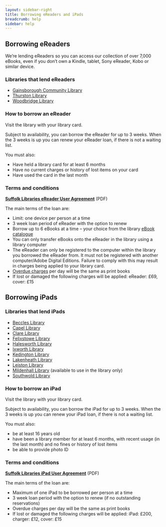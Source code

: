 ```yaml
---
layout: sidebar-right
title: Borrowing eReaders and iPads
breadcrumb: help
sidebar: help
---
```

## Borrowing eReaders

We&#8217;re lending eReaders so you can access our collection of over 7,000 eBooks, even if you don&#8217;t own a Kindle, tablet, Sony eReader, Kobo or similar device.

### Libraries that lend eReaders

* [Gainsborough Community Library](/libraries/gainsborough-community-library)
* [Thurston Library](/libraries/thurston-library)
* [Woodbridge Library](/libraries/woodbridge-library)

### How to borrow an eReader

Visit the library with your library card.

Subject to availability, you can borrow the eReader for up to 3 weeks. When the 3 weeks is up you can renew your eReader loan, if there is not a waiting list.

You must also:

  * Have held a library card for at least 6 months
  * Have no current charges or history of lost items on your card
  * Have used the card in the last month

### Terms and conditions

**[Suffolk Libraries eReader User Agreement](/assets/pdf/suffolk-libraries-ereader-user-agreement.pdf)** (PDF)

The main terms of the loan are:

  * Limit: one device per person at a time
  * 3 week loan period of eReader with the option to renew
  * Borrow up to 6 eBooks at a time – your choice from the library [eBook catalogue](http://suffolklibraries.lib.overdrive.com/)
  * You can only transfer eBooks onto the eReader in the library using a library computer
  * The eReader can only be registered to the computer within the library you borrowed the eReader from. It must not be registered with another computer/Adobe Digital Editions. Failure to comply with this may result in charges being applied to your library card.
  * [Overdue charges](/help/book-cd-audiobook-game-dvd-borrowing-overdues/) per day will be the same as print books
  * If lost or damaged the following charges will be applied: eReader: £69, cover: £15

## Borrowing iPads

### Libraries that lend iPads

  * [Beccles Library](/libraries/beccles-library)
  * [Capel Library](/libraries/capel-st-mary-library)
  * [Clare Library](/libraries/clare-library)
  * [Felixstowe Library](/libraries/felixstowe-library)
  * [Halesworth Library](/libraries/halesworth-library)
  * [Ixworth Library](/libraries/ixworth-library)
  * [Kedington Library](/libraries/kedington-library)
  * [Lakenheath Library](/libraries/lakenheath-library)
  * [Leiston Library](/libraries/leiston-library)
  * [Mildenhall Library](/libraries/mildenhall-library) (available to use in the library only)
  * [Southwold Library](/libraries/southwold-library)

### How to borrow an iPad

Visit the library with your library card.

Subject to availability, you can borrow the iPad for up to 3 weeks. When the 3 weeks is up you can renew your iPad loan, if there is not a waiting list.

You must also:

  * be at least 16 years old
  * have been a library member for at least 6 months, with recent usage (in the last month) and no fines or history of lost items
  * be able to provide photo ID

### Terms and conditions

**[Suffolk Libraries iPad User Agreement](/assets/pdf/suffolk-libraries-ipad-user-agreement.pdf)** (PDF)

The main terms of the loan are:

  * Maximum of one iPad to be borrowed per person at a time
  * 3 week loan period with the option to renew (if no outstanding reservations)
  * Overdue charges per day will be the same as print books
  * If lost or damaged the following charges will be applied: iPad: £200, charger: £12, cover: £15
